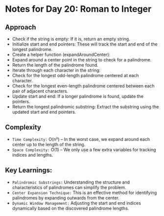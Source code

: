 # Notes for Day 20: Roman to Integer

## Approach
- Check if the string is empty: If it is, return an empty string.
- Initialize start and end pointers: These will track the start and end of the longest palindrome.
- Create a helper function (expandAroundCenter):
- Expand around a center point in the string to check for a palindrome.
- Return the length of the palindrome found.
- Iterate through each character in the string:
- Check for the longest odd-length palindrome centered at each character.
- Check for the longest even-length palindrome centered between each pair of adjacent characters.
- Update start and end: If a longer palindrome is found, update the pointers.
- Return the longest palindromic substring: Extract the substring using the updated start and end pointers.

## Complexity
- `Time Complexity:` O(n²) – In the worst case, we expand around each center up to the length of the string.
- `Space Complexity:` O(1) – We only use a few extra variables for tracking indices and lengths.

## Key Learnings:
- `Palindromic Substrings:` Understanding the structure and characteristics of palindromes can simplify the problem.
- `Center Expansion Technique:` This is an effective method for identifying palindromes by expanding outwards from the center.
- `Dynamic Window Management:` Adjusting the start and end indices dynamically based on the discovered palindrome lengths.
